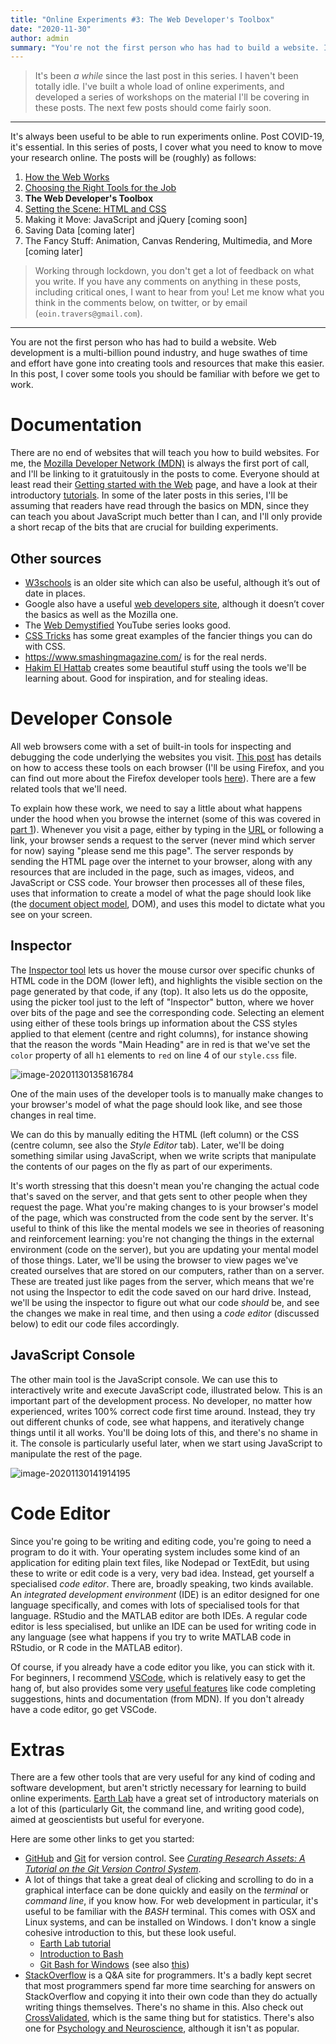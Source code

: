 ```yaml
---
title: "Online Experiments #3: The Web Developer's Toolbox"
date: "2020-11-30"
author: admin
summary: "You're not the first person who has had to build a website. In this post, I cover some tools you should be familiar with before we get down to work."
---
```


> It's been *a while* since the last post in this series. I haven't been totally idle.  I've built a whole load of online experiments, and developed a series of workshops on the material I'll be covering in these posts. The next few posts should come fairly soon.

---

It's always been useful to be able to run experiments online.
Post COVID-19, it's essential.
In this series of posts, I cover what you need to know
to move your research online.
The posts will be (roughly) as follows:

1. [How the Web Works](../web-1/)
2. [Choosing the Right Tools for the Job](../web-2/)
3. **The Web Developer's Toolbox**
4. [Setting the Scene: HTML and CSS](../web-4)
5. Making it Move: JavaScript and jQuery [coming soon]
6. Saving Data [coming later]
7. The Fancy Stuff: Animation, Canvas Rendering, Multimedia, and More [coming later]

> Working through lockdown, you don't get a lot of feedback on what you write.
> If you have any comments on anything in these posts, including critical ones,
> I want to hear from you!
> Let me know what you think in the comments below, on twitter,
> or by email (`eoin.travers@gmail.com`).

---

You are not the first person who has had to build a website.
Web development is a multi-billion pound industry,
and huge swathes of time and effort have gone into
creating tools and resources that make this easier.
In this post, I cover some tools you should be familiar with before we get to work.

<link rel="stylesheet" type="text/css" media="all" href="style.css" />

# Documentation

There are no end of websites that will teach you how to build websites. For me, the [Mozilla Developer Network (MDN)](https://developer.mozilla.org/en-US/) is always the first port of call, and I'll be linking to it gratuitously in the posts to come. Everyone should at least read their [Getting started with the Web](https://developer.mozilla.org/en-US/docs/Learn/Getting_started_with_the_web) page, and have a look at their introductory [tutorials](https://developer.mozilla.org/en-US/docs/Web/Tutorials). In some of the later posts in this series, I'll be assuming that readers have read through the basics on MDN, since they can teach you about JavaScript much better than I can, and I'll only provide a short recap of the bits that are crucial for building experiments. 

## Other sources

- [W3schools](https://www.w3schools.com) is an older site which can also be useful, although it’s out of date in places.
- Google also have a useful [web developers site](https://developers.google.com/web), although it doesn’t cover the basics as well as the Mozilla one.
- The [Web Demystified](https://www.youtube.com/playlist?list=PLo3w8EB99pqLEopnunz-dOOBJ8t-Wgt2g) YouTube series looks good.
-  [CSS Tricks](https://css-tricks.com/) has some great examples of the fancier things you can do with CSS.
- https://www.smashingmagazine.com/ is for the real nerds.
- [Hakim El Hattab](https://hakim.se/) creates some beautiful stuff using the tools we'll be learning about. Good for inspiration, and for stealing ideas.

# Developer Console

All web browsers come with a set of built-in tools for inspecting and debugging the code underlying the websites you visit. [This post](https://webmasters.stackexchange.com/questions/8525/how-do-i-open-the-javascript-console-in-different-browsers/77337#77337) has details on how to access these tools on each browser (I'll be using Firefox, and you can find out more about the Firefox developer tools [here](https://developer.mozilla.org/en-US/docs/Tools)). There are a few related tools that we'll need.

To explain how these work, we need to say a little about what happens under the hood when you browse the internet (some of this was covered in [part 1](../web-1/)). Whenever you visit a page, either by typing in the [URL](https://en.wikipedia.org/wiki/URL) or following a link, your browser sends a request to the server (never mind which server for now) saying "please send me this page". The server responds by sending the HTML page over the internet to your browser, along with any resources that are included in the page, such as images, videos, and JavaScript or CSS code. Your browser then processes all of these files, uses that information to create a model of what the page should look like (the [document object model](https://developer.mozilla.org/en-US/docs/Web/API/Document_Object_Model/Introduction), DOM), and uses this model to dictate what you see on your screen. 

## Inspector

The [Inspector tool](https://developer.mozilla.org/en-US/docs/Tools/Page_Inspector) lets us hover the mouse cursor over specific chunks of HTML code in the DOM (lower left), and highlights the visible section on the page generated by that code, if any (top). It also lets us do the opposite, using the picker tool just to the left of "Inspector" button, where we hover over bits of the page and see the corresponding code. Selecting an element using either of these tools brings up information about the CSS styles applied to that element (centre and right columns), for instance showing that the reason the words "Main Heading" are in red is that we've set the `color` property of all `h1` elements to `red` on line 4 of our `style.css` file. 

![image-20201130135816784](index_imgs/image-20201130135816784.png)

One of the main uses of the developer tools is to manually make changes to your browser's model of what the page should look like, and see those changes in real time. 

We can do this by manually editing the HTML (left column) or the CSS (centre column, see also the *Style Editor* tab).  Later, we'll be doing something similar using JavaScript, when we write scripts that manipulate the contents of our pages on the fly as part of our experiments.

It's worth stressing that this doesn't mean you're changing the actual code that's saved on the server, and that gets sent to other people when they request the page. What you're making changes to is your browser's model of the page, which was constructed from the code sent by the server. It's useful to think of this like the mental models we see in theories of reasoning and reinforcement learning: you're not changing the things in the external environment (code on the server), but you are updating your mental model of those things. Later, we'll be using the browser to view pages we've created ourselves that are stored on our computers, rather than on a server. These are treated just like pages from the server, which means that we're not using the Inspector to edit the code saved on our hard drive. Instead, we'll be using the inspector to figure out what our code *should* be, and see the changes we make in real time, and then using a *code editor* (discussed below) to edit our code files accordingly.

## JavaScript Console

The other main tool is the JavaScript console. We can use this to interactively write and execute JavaScript code, illustrated below. This is an important part of the development process. No developer, no matter how experienced, writes 100% correct code first time around. Instead, they try out different chunks of code, see what happens, and iteratively change things until it all works. You'll be doing lots of this, and there's no shame in it. The console is particularly useful later, when we start using JavaScript to manipulate the rest of the page.

![image-20201130141914195](index_imgs/image-20201130141914195.png)

# Code Editor

Since you're going to be writing and editing code, you're going to need a program to do it with. Your operating system includes some kind of an application for editing plain text files, like Nodepad or TextEdit, but using these to write or edit code is a very, very bad idea. Instead, get yourself a specialised *code editor*. There are, broadly speaking, two kinds available. An *integrated development environment* (IDE) is an editor designed for one language specifically, and comes with lots of specialised tools for that language. RStudio and the MATLAB editor are both IDEs. A regular code editor is less specialised, but unlike an IDE can be used for writing code in any language (see what happens if you try to write MATLAB code in RStudio, or R code in the MATLAB editor). 

Of course, if you already have a code editor you like, you can stick with it. For beginners, I recommend [VSCode](https://code.visualstudio.com/), which is relatively easy to get the hang of, but also provides some very [useful features](https://code.visualstudio.com/docs/editor/intellisense) like code completing suggestions, hints and documentation (from MDN). If you don't already have a code editor, go get VSCode.

# Extras

There are a few other tools that are very useful for any kind of coding and software development, but aren't strictly necessary for learning to build online experiments. [Earth Lab](https://www.earthdatascience.org/courses/intro-to-earth-data-science/) have a great set of introductory materials on a lot of this (particularly Git, the command line, and writing good code), aimed at geoscientists but useful for everyone.

Here are some other links to get you started:

- [GitHub](http://www.github.com) and [Git](http://www.git-scm.com) for version control. See [*Curating Research Assets: A Tutorial on the Git Version Control System*](https://journals.sagepub.com/doi/full/10.1177/2515245918754826).
- A lot of things that take a great deal of clicking and scrolling to do in a graphical interface can be done quickly and easily on the *terminal* or *command line*, if you know how. For web development in particular, it's useful to be familiar with the *BASH* terminal. This comes with OSX and Linux systems, and can be installed on Windows. I don't know a single cohesive introduction to this, but these look useful.
  - [Earth Lab tutorial](https://www.earthdatascience.org/courses/intro-to-earth-data-science/open-reproducible-science/bash/)
  - [Introduction to Bash](https://cs.lmu.edu/~ray/notes/bash/)
  - [Git Bash for Windows](https://gitforwindows.org/) (see also [this](https://www.atlassian.com/git/tutorials/git-bash))
- [StackOverflow](http://www.stackoverflow.com) is a Q&A site for programmers. It's a badly kept secret that most programmers spend far more time searching for answers on StackOverflow and copying it into their own code than they do actually writing things themselves. There's no shame in this. Also check out [CrossValidated](https://stats.stackexchange.com/), which is the same thing but for statistics. There's also one for [Psychology and Neuroscience](https://psychology.stackexchange.com/), although it isn't as popular.